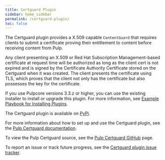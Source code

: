 ```yaml
---
title: Certguard Plugin
sidebar: home_sidebar
permalink: /certguard-plugin/
toc: false
---
```


The Certguard plugin provides a X.509 capable `ContentGuard` that requires clients to submit a certificate proving their entitlement to content before receiving content from Pulp.

Any client presenting an X.509 or Red Hat Subscription Management-based certificate at request time will be authorized as long as the client cert is not expired and is signed by the Certificate Authority Certificate stored on the Certguard when it was created. The client presents the certificate using TLS, which proves that the client not only has the certificate but also possesses the key for the certificate.

If you use Pulpcore versions 3.3.z or higher, you can use the existing installer to install or upgrade this plugin. For more information, see [Example Playbook for Installing Plugins](https://docs.pulpproject.org/pulp_installer/quickstart/#example-playbook-for-installing-plugins).

The Certguard plugin is available on [PyPi](https://pypi.org/project/pulp-certguard/).


For more information about how to set up and use the Certguard plugin, see the [Pulp Certguard documentation](https://pulp-certguard.readthedocs.io/en/latest/).

To view the Pulp Certguard source, see the [Pulp Certguard GitHub](https://github.com/pulp/pulp-certguard) page.

To report an issue or track future progress, see the [Certguard plugin issue tracker](https://pulp.plan.io/projects/certguard).
